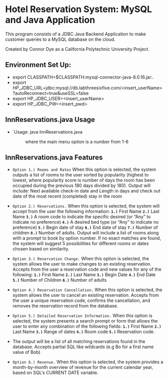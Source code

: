 # Hotel Reservation System: MySQL and Java Application

This program consists of a JDBC Java Backend Application to make customer queries to a MySQL database on the cloud.

Created by Connor Dye as a California Polytechnic University Project.

## Environment Set Up:
- export CLASSPATH=$CLASSPATH:mysql-connector-java-8.0.16.jar:.
- export HP_JDBC_URL=jdbc:mysql://db.labthreesixfive.com/<insert_userName>?autoReconnect=true\&useSSL=false
- export HP_JDBC_USER=<insert_userName>
- export HP_JDBC_PW=<insert_pwd>

## InnReservations.java Usage
- `Usage: java InnReservations.java <menu option> where the main menu option is a number from 1-6

## InnReservations.java Features
- `Option 1.) Rooms and Rates`  When this option is selected, the system outputs a list of rooms
to the user sorted by popularity (highest to lowest, where popularity score is number of days the room has been occupied during the previous
180 days divided by 180). Output will include: Next available check-in date and Length in days and check out date of the most recent (completed) stay in the room

- `Option 2.) Reservations.` When this option is selected, the system will accept from the user the following information: **`1.)`** First Name **`2.)`** Last Name **`3.)`** A room code to indicate the specific  desired (or “Any” to indicate no preference) **`4.)`** A desired bed type (or “Any” to indicate no preference) **`5.)`** Begin date of stay **`6.)`** End date of stay **`7.)`** Number of children **`8.)`** Number of adults. Output will include a list of rooms along with a prompt to book by option number. If no exact matches are found, the system will suggest 5 possibilities for different rooms or dates chosen based on similarity.

- `Option 3.) Reservation Change.` When this option is selected, the system allows the user to make changes to an existing reservation. Accepts from the user a reservation code and new values for any of the following: **`1.)`** First Name **`2.)`** Last Name **`3.)`** Begin Date **`4.)`** End Date **`5.)`** Number of Children **`6.)`** Number of adults 

- `Option 4.) Reservation Cancellation.` When this option is selected, the system allows the user to cancel an existing reservation. Accepts from the user a unique reservation code, confirms the cancellation, and removes the reservation record from the database.

- `Option 5.) Detailed Reservation Information.` When this option is selected, the system presents a search prompt or form that allows the user to enter any combination of the following fields: **`1.)`** First Name **`2.)`** Last Name **`3.)`** Range of dates **`4.)`** Room code **`5.)`** Reservation code.
- The output will be a list of all matching reservations found in the database. Accepts partial SQL like wildcards (e.g Bo for a first name value of Bob)

- `Option 6.) Revenue.` When this option is selected, the system provides a month-by-month overview of revenue for the current calendar year, based on SQL‘s CURRENT DATE variable.



